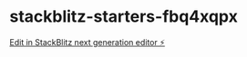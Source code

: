# stackblitz-starters-fbq4xqpx

[Edit in StackBlitz next generation editor ⚡️](https://stackblitz.com/~/github.com/OhhYura/stackblitz-starters-fbq4xqpx)